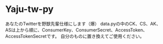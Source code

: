 # Yaju-tw-py

あなたのTwitterを野獣先輩仕様にします（爆）
data.pyの中のCK、CS、AK、ASは上から順に、ConsumerKey、ConsumerSecret、AccessToken、AccessTokenSecretです。
自分のものに置き換えてご使用ください。
